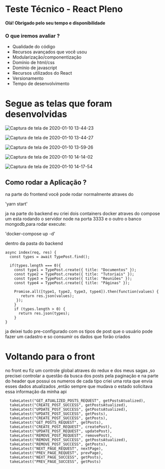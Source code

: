 # Teste Técnico - React Pleno

**Olá! Obrigado pelo seu tempo e disponibilidade**

### O que iremos avaliar ?

- Qualidade do código
- Recursos avançados que você usou
- Modularização/componentização
- Domínio de html/css
- Domínio de javascript
- Recursos utilizados do React
- Versionamento
- Tempo de desenvolvimento

# Segue as telas que foram desenvolvidas

![Captura de tela de 2020-01-10 13-44-23](https://user-images.githubusercontent.com/45033721/72170918-85c8a000-33b0-11ea-8919-aaa6d78b5205.png)

![Captura de tela de 2020-01-10 13-44-27](https://user-images.githubusercontent.com/45033721/72171074-e3f58300-33b0-11ea-9282-ff47864b1daa.png)

![Captura de tela de 2020-01-10 13-59-26](https://user-images.githubusercontent.com/45033721/72171420-b4934600-33b1-11ea-8d3f-ed71e1bd457d.png)

![Captura de tela de 2020-01-10 14-14-02](https://user-images.githubusercontent.com/45033721/72172332-a9411a00-33b3-11ea-915a-62adacb1282f.png)

![Captura de tela de 2020-01-10 14-17-54](https://user-images.githubusercontent.com/45033721/72172544-31bfba80-33b4-11ea-9c8c-421ce2242820.png)

## Como rodar a Aplicação ?

na parte do frontend você pode rodar normalmente atraves do

'yarn start'

ja na parte do backend eu criei dois containers docker atraves do compose um esta rodando o servidor node na porta 3333 e o outro
o banco mongodb,para rodar execute:

'docker-compose up -d'

dentro da pasta do backend

```
async index(req, res) {
  const types = await TypePost.find();

  if(types.length === 0){
    const type1 = TypePost.create({ title: "Documentos" });
    const type2 = TypePost.create({ title: "Tutoriais" });
    const type3 = TypePost.create({ title: "Reuniões" });
    const type4 = TypePost.create({ title: "Páginas" });

    Promise.all([type1, type2, type3, type4]).then(function(values) {
       return res.json(values);
     });
    }
    if (types.length > 0) {
      return res.json(types);
    }
}
```

ja deixei tudo pre-configurado com os tipos de post que o usuário
pode fazer um cadastro e so consumir os dados que forão criados

# Voltando para o front

no front eu fiz um controle global atraves do redux e dos meus sagas ,so precisei controlar a questão da busca dos posts pela
paginação e na parte do header que possui os numeros de cada tipo
criei uma rota que envia esses dados atualizados ,então sempre
que mudava o estado solicitava essa informação da minha api

```
  takeLatest("GET_ATUALIZED_POSTS_REQUEST", getPostsAtualized),
  takeLatest("CREATE_POST_SUCCESS", getPostsAtualized),
  takeLatest("UPDATE_POST_SUCCESS", getPostsAtualized),
  takeLatest("UPDATE_POST_SUCCESS", getPosts),
  takeLatest("CREATE_POST_SUCCESS", getPosts),
  takeLatest("GET_POSTS_REQUEST", getPosts),
  takeLatest("CREATE_POST_REQUEST", createPost),
  takeLatest("UPDATE_POST_REQUEST", updatePost),
  takeLatest("REMOVE_POST_REQUEST", removePost),
  takeLatest("REMOVE_POST_SUCCESS", getPostsAtualized),
  takeLatest("REMOVE_POST_SUCCESS", getPosts),
  takeLatest("NEXT_PAGE_REQUEST", nextPage),
  takeLatest("PREV_PAGE_REQUEST", prevPage),
  takeLatest("NEXT_PAGE_SUCCESS", getPosts),
  takeLatest("PREV_PAGE_SUCCESS", getPosts)
```
